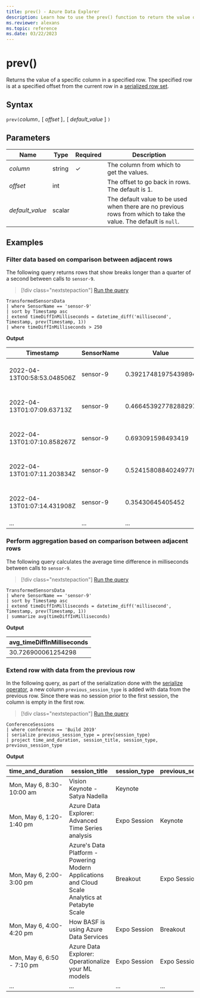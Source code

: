 ```yaml
---
title: prev() - Azure Data Explorer
description: Learn how to use the prev() function to return the value of a specific column in a specified row.
ms.reviewer: alexans
ms.topic: reference
ms.date: 03/22/2023
---
```

# prev()

Returns the value of a specific column in a specified row.
The specified row is at a specified offset from the current row in a [serialized row set](./windowsfunctions.md#serialized-row-set).

## Syntax

`prev(`*column*`,` [ *offset* ]`,` [ *default_value* ] `)`

## Parameters

| Name | Type | Required | Description |
|--|--|--|--|
| *column*| string | &check; | The column from which to get the values.|
| *offset*| int | | The offset to go back in rows. The default is 1.|
| *default_value*| scalar | | The default value to be used when there are no previous rows from which to take the value. The default is `null`.|

## Examples

### Filter data based on comparison between adjacent rows

The following query returns rows that show breaks longer than a quarter of a second between calls to `sensor-9`.

> [!div class="nextstepaction"]
> <a href="https://dataexplorer.azure.com/clusters/help/databases/SampleIoTData?query=H4sIAAAAAAAAA3WOvQoCMRCEe8F32C53cIIKFhZndY2FNl4v62WDgUtyZBd/wIc30SI2djPzDcP0ET2bEB3pE3kOkTsUnM9ecL9SJPiGR3QEbQuKP3axVbmRlMDlCb11xIJuAuQhA3oIeQ2S8s4as/cHO46WaQheM7SgUSjDs060Uq5Q1ZS1BqZIt+rHr+q6PPuzvoP1ZvkGO/YBANYAAAA=" target="_blank">Run the query</a>

```kusto
TransformedSensorsData
| where SensorName == 'sensor-9'
| sort by Timestamp asc
| extend timeDiffInMilliseconds = datetime_diff('millisecond', Timestamp, prev(Timestamp, 1))
| where timeDiffInMilliseconds > 250
```

**Output**

|Timestamp|SensorName|Value|PublisherId|MachineId|timeDiff|
|--|--|--|--|--|--|
|2022-04-13T00:58:53.048506Z|sensor-9|0.39217481975439894|fdbd39ab-82ac-4ca0-99ed-2f83daf3f9bb|M100|251|
|2022-04-13T01:07:09.63713Z|sensor-9|0.46645392778288297|e3ed081e-501b-4d59-8e60-8524633d9131|M100|313|
|2022-04-13T01:07:10.858267Z|sensor-9|0.693091598493419|278ca033-2b5e-4f2c-b493-00319b275aea|M100|254|
|2022-04-13T01:07:11.203834Z|sensor-9|0.52415808840249778|4ea27181-392d-4947-b811-ad5af02a54bb|M100|331|
|2022-04-13T01:07:14.431908Z|sensor-9|0.35430645405452|0af415c2-59dc-4a50-89c3-9a18ae5d621f|M100|268|
|...|...|...|...|...|...|

### Perform aggregation based on comparison between adjacent rows

The following query calculates the average time difference in milliseconds between calls to `sensor-9`.

> [!div class="nextstepaction"]
> <a href="https://dataexplorer.azure.com/clusters/help/databases/SampleIoTData?query=H4sIAAAAAAAAA22NvQ6CQBCEexPfYbuDBAtLi+toLLSB3qzcopewB7ld8Sc+vBwWWNjNzDeZqSMGafvI5CoK0kcpUXG9esP9SpHgGx6RCawFI7Pd7ExqTErh/ITaM4kiD4DSJEAPpeBAp7z0bbsPB991XqjpgxOw4FApwZObaGZ4oaZY1goYIo3Zj9/m+fx7Y8boXwQ4XrL/L/kHqqI6JdkAAAA=" target="_blank">Run the query</a>

```kusto
TransformedSensorsData
| where SensorName == 'sensor-9'
| sort by Timestamp asc
| extend timeDiffInMilliseconds = datetime_diff('millisecond', Timestamp, prev(Timestamp, 1))
| summarize avg(timeDiffInMilliseconds)
```

**Output**

|avg_timeDiffInMilliseconds|
|--|
|30.726900061254298

### Extend row with data from the previous row

In the following query, as part of the serialization done with the [serialize operator](serializeoperator.md), a new column `previous_session_type` is added with data from the previous row. Since there was no session prior to the first session, the column is empty in the first row.

> [!div class="nextstepaction"]
> <a href="https://dataexplorer.azure.com/clusters/help/databases/Samples?query=H4sIAAAAAAAAA22NMQ7CMAwAd17hrSB1ADaGLvAEHhBFiRFGIYlspwjUx9cCqerA6POdfSn5how54BVFqGTZTPC6G4KwrGAYoDs3ShGO+8OpM0WQySf6IFTGkUoTJ78DTt/Vii/frtnOssrlgUFB6YnO5+hiY69m9LCopAlXo5X9/yczmplkXLwAAAA=" target="_blank">Run the query</a>

```kusto
ConferenceSessions
| where conference == 'Build 2019'
| serialize previous_session_type = prev(session_type)
| project time_and_duration, session_title, session_type, previous_session_type
```

**Output**

| time_and_duration | session_title | session_type | previous_session_type |
|---|---|---|---|
| Mon, May 6, 8:30-10:00 am | Vision Keynote - Satya Nadella | Keynote | |
| Mon, May 6, 1:20-1:40 pm | Azure Data Explorer: Advanced Time Series analysis | Expo Session | Keynote |
| Mon, May 6, 2:00-3:00 pm | Azure's Data Platform - Powering Modern Applications and Cloud Scale Analytics at Petabyte Scale | Breakout | Expo Session |
| Mon, May 6, 4:00-4:20 pm | How BASF is using Azure Data Services | Expo Session | Breakout |
| Mon, May 6, 6:50 - 7:10 pm | Azure Data Explorer: Operationalize your ML models | Expo Session | Expo Session |
| ... | ... | ... | ... |
